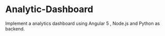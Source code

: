 # Analytic-Dashboard
Implement a analytics dashboard using Angular 5 , Node.js and Python as backend.
